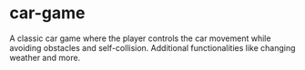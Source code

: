 # car-game
A classic car game where the player controls the car movement while avoiding obstacles and self-collision. Additional functionalities like changing weather and more.
